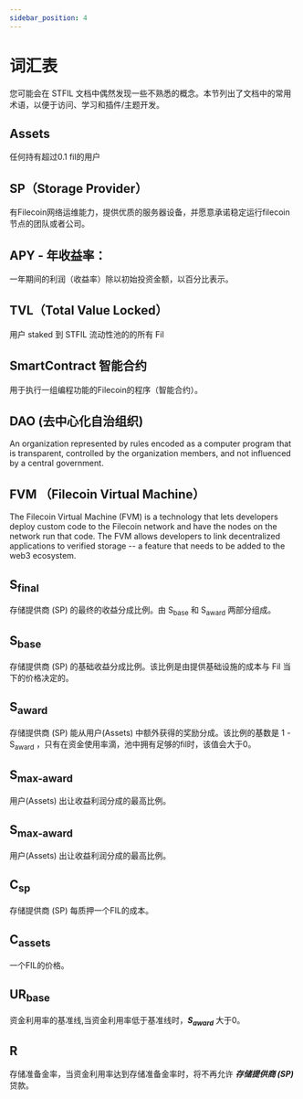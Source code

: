```yaml
---
sidebar_position: 4
---
```


# 词汇表

您可能会在 STFIL 文档中偶然发现一些不熟悉的概念。本节列出了文档中的常用术语，以便于访问、学习和插件/主题开发。

## Assets
任何持有超过0.1 fil的用户

## SP（Storage Provider）
有Filecoin网络运维能力，提供优质的服务器设备，并愿意承诺稳定运行filecoin节点的团队或者公司。

## APY - 年收益率：
一年期间的利润（收益率）除以初始投资金额，以百分比表示。

## TVL（Total Value Locked）
用户 staked 到 STFIL 流动性池的的所有 Fil

## SmartContract 智能合约
用于执行一组编程功能的Filecoin的程序（智能合约）。

## DAO (去中心化自治组织)
An organization represented by rules encoded as a computer program that is transparent, controlled by the organization members, and not influenced by a central government.

## FVM （Filecoin Virtual Machine）
The Filecoin Virtual Machine (FVM) is a technology that lets developers deploy custom code to the Filecoin network and have the nodes on the network run that code. The FVM allows developers to link decentralized applications to verified storage -- a feature that needs to be added to the web3 ecosystem.

<h2>S<sub>final</sub></h2>

存储提供商 (SP) 的最终的收益分成比例。由 S<sub>base</sub> 和 S<sub>award</sub> 两部分组成。

<h2>S<sub>base</sub></h2>

存储提供商 (SP) 的基础收益分成比例。该比例是由提供基础设施的成本与 Fil 当下的价格决定的。

<h2>S<sub>award</sub></h2>

存储提供商 (SP) 能从用户(Assets) 中额外获得的奖励分成。该比例的基数是 1 - S<sub>award</sub> ，只有在资金使用率滴，池中拥有足够的fil时，该值会大于0。

<h2>S<sub>max-award</sub></h2>

用户(Assets) 出让收益利润分成的最高比例。

<h2>S<sub>max-award</sub></h2>

用户(Assets) 出让收益利润分成的最高比例。

<h2>C<sub>sp</sub></h2>

存储提供商 (SP)  每质押一个FIL的成本。

<h2>C<sub>assets</sub></h2>

一个FIL的价格。

<h2>UR<sub>base</sub></h2>

资金利用率的基准线,当资金利用率低于基准线时，**_S<sub>award</sub>_** 大于0。

## R

存储准备金率，当资金利用率达到存储准备金率时，将不再允许 _**存储提供商 (SP)**_ 贷款。




